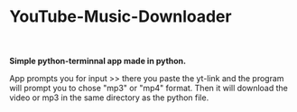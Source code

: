 # YouTube-Music-Downloader


<br><br>
**Simple python-terminnal app made in python.**

App prompts you for input >> there you paste the yt-link and the program will prompt you to chose "mp3" or "mp4" format.
Then it will download the video or mp3 in the same directory as the python file.

